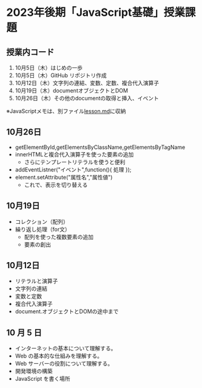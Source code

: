 # 2023年後期「JavaScript基礎」授業課題

## 授業内コード
1. 10月5日（木）はじめの一歩
2. 10月5日（木）GitHub リポジトリ作成
3. 10月12日（木）文字列の連結、変数、定数、複合代入演算子
4. 10月19日（木）documentオブジェクトとDOM
5. 10月26日（木）その他のdocumentの取得と挿入、イベント

※JavaScriptメモは、別ファイル[lesson.md](./lesson.md)に収納

## 10月26日

- getElementById,getElementsByClassName,getElementsByTagName
- innerHTMLと複合代入演算子を使った要素の追加
    - さらにテンプレートリテラルを使うと便利
- addEventListner("イベント",function(){ 処理 });
- element.setAttribute("属性名","属性値")
    - これで、表示を切り替える


## 10月19日

- コレクション（配列）
- 繰り返し処理（for文）
    - 配列を使った複数要素の追加
    - 要素の創出


## 10月12日

- リテラルと演算子
- 文字列の連結
- 変数と定数
- 複合代入演算子
- document.オブジェクトとDOMの途中まで


## 10 月 5 日

- インターネットの基本について理解する。
- Web の基本的な仕組みを理解する。
- Web サーバーの役割について理解する。
- 開発環境の構築
- JavaScript を書く場所
